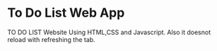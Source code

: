 # To Do List Web App
TO DO LIST Website Using HTML,CSS and Javascript.
Also it doesnot reload with refreshing the tab. 

